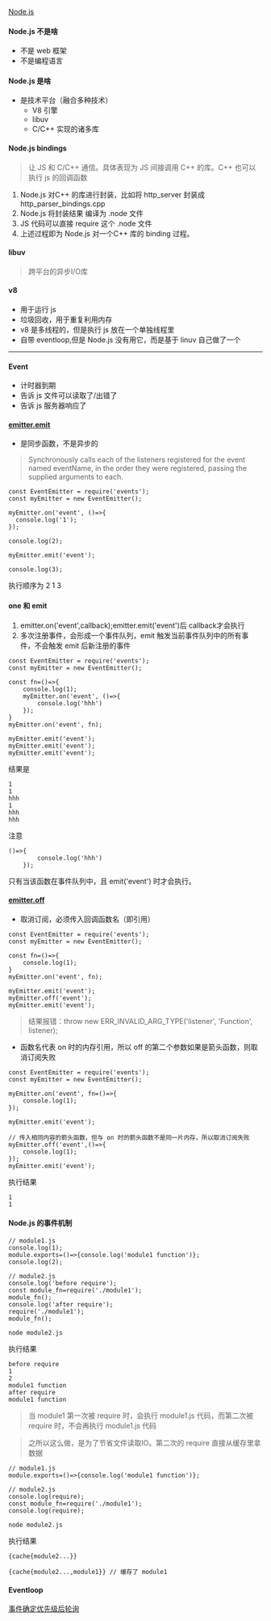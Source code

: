 [Node.js](在线运行工具)

#### Node.js 不是啥
* 不是 web 框架
* 不是编程语言

#### Node.js 是啥
* 是技术平台（融合多种技术）
  * V8 引擎 
  * libuv
  * C/C++ 实现的诸多库

#### Node.js bindings
> 让 JS 和 C/C++ 通信。具体表现为 JS 间接调用 C++ 的库。C++ 也可以执行 js 的回调函数

1. Node.js 对C++ 的库进行封装，比如将 http_server 封装成 http_parser_bindings.cpp 
2. Node.js 将封装结果 编译为 .node 文件
3. JS 代码可以直接 require 这个 .node 文件
4. 上述过程即为 Node.js 对一个C++ 库的 binding 过程。

#### libuv
> 跨平台的异步I/O库

#### v8
* 用于运行 js
* 垃圾回收，用于重复利用内存
* v8 是多线程的，但是执行 js 放在一个单独线程里
* 自带 eventloop,但是 Node.js 没有用它，而是基于 linuv 自己做了一个
---
#### Event
* 计时器到期
* 告诉 js 文件可以读取了/出错了
* 告诉 js 服务器响应了

#### [emitter.emit](https://nodejs.org/docs/latest-v13.x/api/events.html#events_emitter_emit_eventname_args)
* 是同步函数，不是异步的
> Synchronously calls each of the listeners registered for the event named eventName, in the order they were registered, passing the supplied arguments to each.
```
const EventEmitter = require('events');
const myEmitter = new EventEmitter();

myEmitter.on('event', ()=>{
  console.log('1');
});

console.log(2);

myEmitter.emit('event');

console.log(3);
```
执行顺序为 2 1 3

#### one 和 emit 
1. emitter.on('event',callback);emitter.emit('event')后 callback才会执行
2. 多次注册事件，会形成一个事件队列，emit 触发当前事件队列中的所有事件，不会触发 emit 后新注册的事件
```
const EventEmitter = require('events');
const myEmitter = new EventEmitter();

const fn=()=>{
	console.log(1);
	myEmitter.on('event', ()=>{
		console.log('hhh')
	});
}
myEmitter.on('event', fn);

myEmitter.emit('event');
myEmitter.emit('event');
myEmitter.emit('event');
```
结果是
```
1
1
hhh
1
hhh
hhh
```
注意
```
()=>{
		console.log('hhh')
	});
```
只有当该函数在事件队列中，且 emit('event') 时才会执行。

#### [emitter.off](https://nodejs.org/docs/latest-v13.x/api/events.html#events_emitter_off_eventname_listener)
* 取消订阅，必须传入回调函数名（即引用）
```
const EventEmitter = require('events');
const myEmitter = new EventEmitter();

const fn=()=>{
	console.log(1);
}
myEmitter.on('event', fn);

myEmitter.emit('event');
myEmitter.off('event');
myEmitter.emit('event');
```
> 结果报错：throw new ERR_INVALID_ARG_TYPE('listener', 'Function', listener);
* 函数名代表 on 时的内存引用，所以 off 的第二个参数如果是箭头函数，则取消订阅失败
```
const EventEmitter = require('events');
const myEmitter = new EventEmitter();

myEmitter.on('event', fn=()=>{
	console.log(1);
});

myEmitter.emit('event');

// 传入相同内容的箭头函数，但与 on 时的箭头函数不是同一片内存，所以取消订阅失败
myEmitter.off('event',()=>{
	console.log(1);
});
myEmitter.emit('event');
```
执行结果
```
1
1
```
#### Node.js 的事件机制
```
// module1.js
console.log(1);
module.exports=()=>{console.log('module1 function')};
console.log(2);

// module2.js
console.log('before require');
const module_fn=require('./module1');
module_fn();
console.log('after require');
require('./module1');
module_fn();

node module2.js
```
执行结果
```
before require
1
2
module1 function
after require
module1 function
```
> 当 module1 第一次被 require 时，会执行 module1.js 代码，而第二次被 require 时，不会再执行 module1.js 代码

> 之所以这么做，是为了节省文件读取IO。第二次的 require 直接从缓存里拿数据
```
// module1.js
module.exports=()=>{console.log('module1 function')};

// module2.js
console.log(require);
const module_fn=require('./module1');
console.log(require);

node module2.js
```
执行结果
```
{cache{module2...}}

{cache{module2...,module1}} // 缓存了 module1
```	

#### Eventloop
[事件确定优先级后轮询](https://github.com/Hanqing1996/JavaScript-advance)

